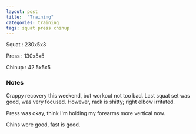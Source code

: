 ```yaml
---
layout: post
title:  "Training"
categories: training
tags: squat press chinup
---
```


Squat       :   230x5x3

Press       :   130x5x5

Chinup      :   42.5x5x5

### Notes

Crappy recovery this weekend, but workout not too bad. Last squat set was good, was very
focused. However, rack is shitty; right elbow irritated.

Press was okay, think I'm holding my forearms more vertical now.

Chins were good, fast is good.

